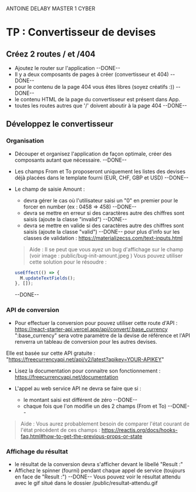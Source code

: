 ANTOINE DELABY MASTER 1 CYBER

# TP : Convertisseur de devises

## Créez 2 routes / et /404

- Ajoutez le router sur l'application --DONE--
- Il y a deux composants de pages à créer (convertisseur et 404) --DONE--
- pour le contenu de la page 404 vous êtes libres (soyez créatifs :)) --DONE--
- le contenu HTML de la page du convertisseur est présent dans App.
- toutes les routes autres que '/' doivent aboutir à la page 404 --DONE--

## Développez le convertisseur

### Organisation

- Découper et organisez l'application de façon optimale, créer des composants autant que nécessaire. --DONE--

- Les champs From et To proposeront uniquement les listes des devises déjà placées dans le template fourni (EUR, CHF, GBP et USD) --DONE--

- Le champ de saisie Amount :

  - devra gérer le cas où l'utilisateur saisi un "0" en premier pour le forcer en number (ex : 0458 => 458) --DONE--
  - devra se mettre en erreur si des caractères autre des chiffres sont saisis (ajoute la classe "invalid") --DONE--
  - devra se mettre en valide si des caractères autre des chiffres sont saisis (ajoute la classe "valid") --DONE--
    pour plus d'info sur les classes de validation : https://materializecss.com/text-inputs.html

  > Aide : Il se peut que vous ayez un bug d'affichage sur le champ (voir image : public/bug-init-amount.jpeg )
  > Vous pouvez utiliser cette solution pour le résoudre :

  ```javascript
  useEffect(() => {
    M.updateTextFields();
  }, []);
  ```

  --DONE--

### API de conversion

- Pour effectuer la conversion pour pouvez utiliser cette route d'API : https://react-starter-api.vercel.app/api/convert/:base_currency
  ":base_currency" sera votre paramètre de la devise de référence et l'API renverra un tableau de conversion pour les autres devises.

Elle est basée sur cette API gratuite : "https://freecurrencyapi.net/api/v2/latest?apikey=YOUR-APIKEY"

- Lisez la documentation pour connaitre son fonctionnement : https://freecurrencyapi.net/documentation

- L'appel au web service API ne devra se faire que si :
  - le montant saisi est différent de zéro --DONE--
  - chaque fois que l'on modifie un des 2 champs (From et To) --DONE--

> Aide : Vous aurez probablement besoin de comparer l'état courant de l'état précédent de ces champs : https://reactjs.org/docs/hooks-faq.html#how-to-get-the-previous-props-or-state

### Affichage du résultat

- le résultat de la conversion devra s'afficher devant le libellé "Result :"
- Affichez le spinner (fourni) pendant chaque appel de service (toujours en face de "Result :")
  --DONE--
  Vous pouvez voir le résultat attendu avec le gif situé dans le dossier /public/resultat-attendu.gif
